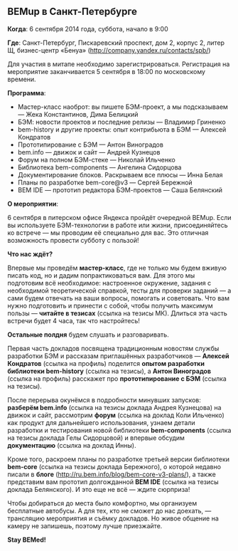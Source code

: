 ## BEMup в Санкт-Петербурге

**Когда**: 6 сентября 2014 года, суббота, начало в 9:00

**Где**: Санкт-Петербург, Пискаревский проспект, дом 2, корпус 2, литер Щ, бизнес-центр «Бенуа» (http://company.yandex.ru/contacts/spb/)

Для участия в митапе необходимо зарегистрироваться. Регистрация на мероприятие заканчивается 5 сентября в 18:00 по московскому времени.

**Программа**:

  * Мастер-класс наоброт: вы пишете БЭМ-проект, а мы подсказываем — Жека Константинов, Дима Белицкий
  * БЭМ: новости проектов и последние релизы — Владимир Гриненко
  * bem-history и другие проекты: опыт контрибьюта в БЭМ — Алексей Кондратов
  * Прототипирование с БЭМ — Антон Виноградов
  * bem.info — движок и сайт — Андрей Кузнецов
  * Форум на полном БЭМ-стеке — Николай Ильченко
  * Библиотека bem-components — Ангелина Сидорцова
  * Документирование блоков. Раскрываем все плюсы — Инна Белая
  * Планы по разработке bem-core@v3 — Сергей Бережной
  * BEM IDE — прототип редактора БЭМ-проектов — Саша Белянский

**О мероприятии**:

6 сентября в питерском офисе Яндекса пройдёт очередной BEMup. Если вы используете БЭМ-технологии в работе или жизни, присоединяйтесь ко встрече — мы проводим её специально для вас. Это отличная возможность провести субботу с пользой!

**Что нас ждёт?**

Впервые мы проведём **мастер-класс**, где не только мы будем вживую писать код, но и дадим попрактиковаться вам. Для этого мы подготовим всё необходимое: настроенное окружение, задания с необходимой теоретической справкой, тесты для проверки заданий — а сами будем отвечать на ваши вопросы, помогать и советовать. Что вам нужно подготовить и принести с собой, чтобы получить максимум пользы — __читайте в тезисах__ (ссылка на тезисы МК). Длиться эта часть встречи будет 4 часа, так что настройтесь!

**Остальные полдня** будем слушать и разговаривать. 

Первая часть докладов посвящена традиционным новостям службы разработки БЭМ и рассказам приглашённых разработчиков — __Алексей Кондратов__ (ссылка на профиль) поделится __опытом разработки библиотеки bem-history__ (ссылка на тезисы), а __Антон Виноградов__ (ссылка на профиль) расскажет про __прототипирование с БЭМ__ (ссылка на тезисы). 

После перерыва окунёмся в подробности минувших запусков: __разберём bem.info__ (ссылка на тезисы доклада Андрея Кузнецова) на движок и сайт, рассмотрим __форум__ (ссылка на доклад Коли Ильченко) как продукт для дальнейшего использования, узнаем детали разработки и тестирования новой библиотеки __bem-components__ (ссылка на тезисы доклада Гелы Сидорцовой) и впервые обсудим __документацию__ (ссылка на доклад Инны).

Кроме того, раскроем планы по разработке третьей версии библиотеки __bem-core__ (ссылка на тезисы доклада Бережного), о которой недавно писали в __блоге__ (http://ru.bem.info/blog/bem-core-v3-plans/), а также представим вам прототип долгожданной __BEM IDE__ (ссылка на тезисы доклада Белянского). И это еще не всё — ждите сюрприза!

Чтобы добираться до места было комфортно, мы организуем бесплатные автобусы. А для тех, кто не сможет до нас доехать, — трансляцию мероприятия и съёмку докладов. Но живое общение на камеру не запишешь, поэтому лучше приезжайте.

**Stay BEMed!**
